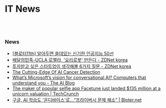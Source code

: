 IT News
==========


 <br/><br/>


### News
- [[블로터11th] 알아두면 쓸데있는 신기한 인공지능 50선](https://www.bloter.net/archives/289626)
- [배달의민족-UCLA 로멜라, '요리로봇' 만든다 - ZDNet korea](http://www.zdnet.co.kr/view/?no=20190729084323)
- [투자받고 싶은 스타트업이 생각해볼 6가지 질문 - ZDNet korea](https://www.zdnet.co.kr/view/?no=20190726105248)
- [The Cutting-Edge Of AI Cancer Detection](https://www.forbes.com/sites/charlestowersclark/2019/04/30/the-cutting-edge-of-ai-cancer-detection/)
- [What’s Microsoft’s vision for conversational AI? Computers that understand you - The AI Blog](https://blogs.microsoft.com/ai/microsoft-build-future-of-natural-language/)
- [The maker of popular selfie app Facetune just landed $135 million at a unicorn valuation | TechCrunch](https://techcrunch.com/2019/07/31/the-maker-of-popular-selfie-app-facetune-just-landed-135-million-at-a-unicorn-valuation/)
- [구글, AI 학습도 '온디바이스'로...“프라이버시 문제 해소” | Bloter.net](http://www.bloter.net/archives/350609)


 <br/><br/>

